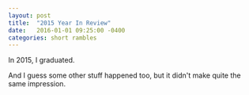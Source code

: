```yaml
---
layout: post
title:  "2015 Year In Review"
date:   2016-01-01 09:25:00 -0400
categories: short rambles
---
```


In 2015, I graduated.

And I guess some other stuff happened too, but it didn't make quite the same impression.
<!--more-->
